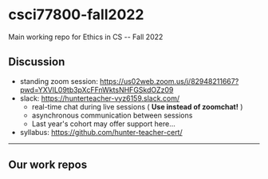 # csci77800-fall2022
Main working repo for Ethics in CS -- Fall 2022

## Discussion
- standing zoom session: <https://us02web.zoom.us/j/82948211667?pwd=YXVlL09tb3pXcFFnWktsNHFGSkdOZz09>
- slack: <https://hunterteacher-vyz6159.slack.com/>
  - real-time chat during live sessions ( __Use instead of zoomchat!__ )
  - asynchronous communication between sessions
  - Last year's cohort may offer support here...
- syllabus: <https://github.com/hunter-teacher-cert/>


* * *

## Our work repos
